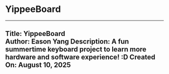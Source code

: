 # YippeeBoard

---
Title: YippeeBoard <br>
Author: Eason Yang
Description: A fun summertime keyboard project to learn more hardware and software experience! :D
Created On: August 10, 2025
---

